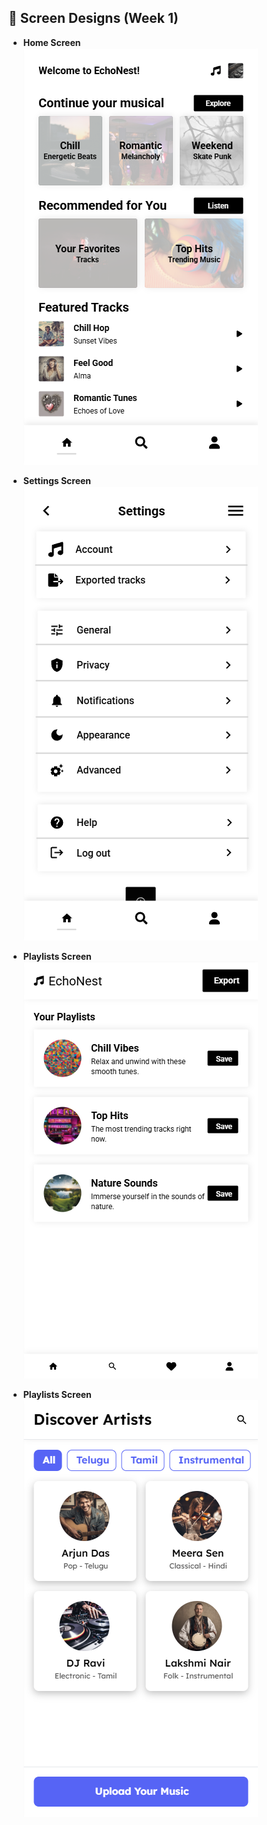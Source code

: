 ## 📁 Screen Designs (Week 1)

- **Home Screen**  
  ![Home Screen](design/newscreen.png)

- **Settings Screen**  
  ![Settings Screen](design/settings.png)

- **Playlists Screen**  
  ![Playlists Screen](design/playlist.png)
  
- **Playlists Screen**  
  ![Playlists Screen](design/discover.png)
